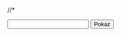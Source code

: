 //* <!DOCTYPE html>
<html lang="en">
<head>
    <meta charset="UTF-8">
    <meta http-equiv="X-UA-Compatible" content="IE=edge">
    <meta name="viewport" content="width=device-width, initial-scale=1.0">
    <title>Document</title>
</head>
<body>
    <form action= "">
        <input type="text" name="pole" />
        <button type="submit">Pokaz</button>
    </form>
    <div class="wynik"></div>
    <script>

        //odwołujemy sie do formularzu, pobiramy ten formularz

        const formularz = document.querySelector('form');

        const div=document.querySelector('.wynik');

        //przypisujemy zdarzenie do naszego formulara, które uruchomi funkcje przez przeglądarke zdarzenie nazywa sie submit
        formularz.addEventListener ('submit', (e)=> {
            
            e.preventDefault();

            //odwolujemy sie do pola w formularzu i pobieramy jego wartosc
            const wartoscPolaFormularza = document.querySelector('input[name=pole]').value;
            
            if(wartoscPolaFormularza % 2 == 0){
                div.textContent='Liczba jest parzysta';
            } else {
                div.textContent='Liczba jest nie przysta';
            }
            
            
            //wartosc pola formularza wrzucamy do diva
            //div.textContent=wartoscPolaFormularza;

        } );
    </script>
    

    </form>
</body>
</html>
*//
